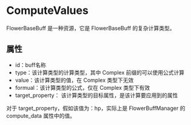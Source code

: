 # ComputeValues

FlowerBaseBuff 是一种资源，它是 FlowerBaseBuff 的复杂计算类型。

## 属性

* id：buff名称
* type：该计算类型的计算类型，其中 Complex 前缀的可以使用公式计算
* value：该计算类型的值，在 Complex 类型下无效
* formual：该计算类型的公式，仅在 Complex 类型下有效
* target_property： 该计算类型的目标属性，是该计算要应用到的属性

对于 target_property，假如该值为：hp，实际上是 FlowerBuffManager 的 compute_data 属性中的值。



